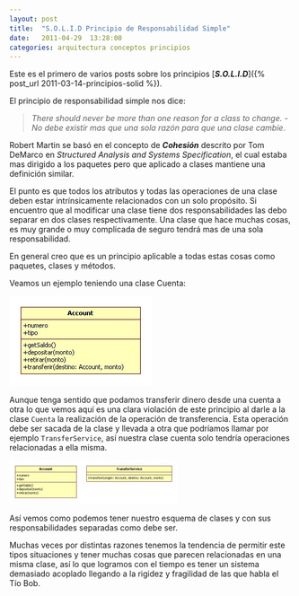 ```yaml
---
layout: post
title:  "S.O.L.I.D Principio de Responsabilidad Simple"
date:   2011-04-29  13:28:00
categories: arquitectura conceptos principios
---
```


Este es el primero de varios posts sobre los principios [_**S.O.L.I.D**_]({% post_url 2011-03-14-principios-solid %}).

El principio de responsabilidad simple nos dice:

> _There should never be more than one reason for a class to change. - No debe existir mas que una sola razón para que una clase cambie_.

Robert Martin se basó en el concepto de **_Cohesión_** descrito por Tom DeMarco en _Structured Analysis and Systems Specification_, el cual
estaba mas dirigido a los paquetes pero que aplicado a clases mantiene una definición similar.

El punto es que todos los atributos y todas las operaciones de una clase deben estar intrínsicamente relacionados con un solo propósito.
Si encuentro que al modificar una clase tiene dos responsabilidades las debo separar en dos clases respectivamente. Una clase que hace muchas cosas,
es muy grande o muy complicada de seguro tendrá mas de una sola responsabilidad.

En general creo que es un principio aplicable a todas estas cosas como paquetes, clases y métodos.

Veamos un ejemplo teniendo una clase Cuenta:

![Account 1](/images/account1.jpg)<br/>

Aunque tenga sentido que podamos transferir dinero desde una cuenta a otra lo que vemos aquí es una clara violación de este principio al darle a la clase
`Cuenta` la realización de la operación de transferencia. Esta operación debe ser sacada de la clase y llevada a otra que podríamos  llamar por ejemplo
`TransferService`, así nuestra clase cuenta solo tendría operaciones relacionadas a ella misma.

![Account 2](/images/account2.jpg)<br/>

Así vemos como podemos tener nuestro esquema de clases y con sus responsabilidades separadas como debe ser.

Muchas veces por distintas razones tenemos la tendencia de permitir este tipos situaciones y tener muchas cosas que parecen relacionadas en una misma clase,
así lo que logramos con el tiempo es tener un sistema demasiado acoplado llegando a la rigidez y fragilidad de las que habla el Tío Bob.
